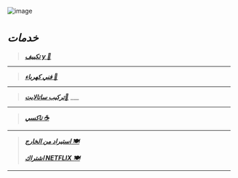 
![image](https://github.com/Botleigh-Grange/Practice/assets/151997230/c244a715-c313-4306-a66b-518c0ebc1969)

# ***`خدمات`*** 
>   [***تكييف     y 📜***](https://botleigh-grange.github.io/History/)

____

>  [***فني كهرباء  🏨*** ](https://www.booking.com/hotel/gb/royal-swan-ashley-manor.en-gb.html)

____

>  [***تركيب ساتالايت📌***](https://www.booking.com/hotel/gb/botleigh-grange-and-spa.en-gb.html) ___

____


>  [***تاكسي ☕***](https://botleigh-grange.github.io/Afternoon-Tea/)
____



>  [***استيراد من الخارج  🍽️***](https://botleigh-grange.github.io/Lunch-Dinner/)
>
> 
> 
>  [***اشتراك NETFLIX  🍽️***](https://botleigh-grange.github.io/Lunch-Dinner/)

___


